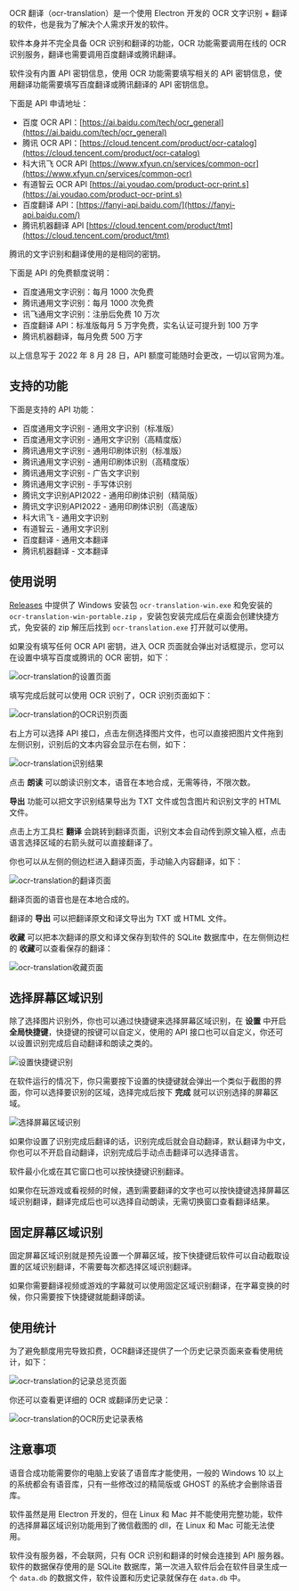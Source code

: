   OCR 翻译（ocr-translation）是一个使用 Electron 开发的 OCR 文字识别 + 翻译的软件，也是我为了解决个人需求开发的软件。

软件本身并不完全具备 OCR 识别和翻译的功能，OCR 功能需要调用在线的 OCR 识别服务，翻译也需要调用百度翻译或腾讯翻译。

软件没有内置 API 密钥信息，使用 OCR 功能需要填写相关的 API 密钥信息，使用翻译功能需要填写百度翻译或腾讯翻译的 API 密钥信息。

下面是 API 申请地址：

* 百度 OCR API：[https://ai.baidu.com/tech/ocr_general](https://ai.baidu.com/tech/ocr_general)
* 腾讯 OCR API：[https://cloud.tencent.com/product/ocr-catalog](https://cloud.tencent.com/product/ocr-catalog)
* 科大讯飞 OCR API [https://www.xfyun.cn/services/common-ocr](https://www.xfyun.cn/services/common-ocr)
* 有道智云 OCR API [https://ai.youdao.com/product-ocr-print.s](https://ai.youdao.com/product-ocr-print.s)
* 百度翻译 API：[https://fanyi-api.baidu.com/](https://fanyi-api.baidu.com/)
* 腾讯机器翻译 API [https://cloud.tencent.com/product/tmt](https://cloud.tencent.com/product/tmt)

腾讯的文字识别和翻译使用的是相同的密钥。

下面是 API 的免费额度说明：

* 百度通用文字识别：每月 1000 次免费
* 腾讯通用文字识别：每月 1000 次免费
* 讯飞通用文字识别：注册后免费 10 万次
* 百度翻译 API：标准版每月 5 万字免费，实名认证可提升到 100 万字
* 腾讯机器翻译，每月免费 500 万字

以上信息写于 2022 年 8 月 28 日，API 额度可能随时会更改，一切以官网为准。

## 支持的功能

下面是支持的 API 功能：

* 百度通用文字识别 - 通用文字识别（标准版）
* 百度通用文字识别 - 通用文字识别（高精度版）
* 腾讯通用文字识别 - 通用印刷体识别（标准版）
* 腾讯通用文字识别 - 通用印刷体识别（高精度版）
* 腾讯通用文字识别 - 广告文字识别
* 腾讯通用文字识别 - 手写体识别
* 腾讯文字识别API2022 - 通用印刷体识别（精简版）
* 腾讯文字识别API2022 - 通用印刷体识别（高速版）
* 科大讯飞 - 通用文字识别
* 有道智云 - 通用文字识别
* 百度翻译 - 通用文本翻译
* 腾讯机器翻译 - 文本翻译

## 使用说明

[Releases](https://github.com/changbin1997/ocr-translation/releases) 中提供了 Windows 安装包 `ocr-translation-win.exe` 和免安装的 `ocr-translation-win-portable.zip` ，安装包安装完成后在桌面会创建快捷方式，免安装的 zip 解压后找到 `ocr-translation.exe` 打开就可以使用。

如果没有填写任何 OCR API 密钥，进入 OCR 页面就会弹出对话框提示，您可以在设置中填写百度或腾讯的 OCR 密钥，如下：

![ocr-translation的设置页面](screenshot/options-page.jpg)

填写完成后就可以使用 OCR 识别了，OCR 识别页面如下：

![ocr-translation的OCR识别页面](screenshot/ocr-page.jpg)

右上方可以选择 API 接口，点击左侧选择图片文件，也可以直接把图片文件拖到左侧识别，识别后的文本内容会显示在右侧，如下：

![ocr-translation识别结果](screenshot/ocr-result.jpg)

点击 **朗读** 可以朗读识别文本，语音在本地合成，无需等待，不限次数。

**导出** 功能可以把文字识别结果导出为 TXT 文件或包含图片和识别文字的 HTML 文件。

点击上方工具栏 **翻译** 会跳转到翻译页面，识别文本会自动传到原文输入框，点击语言选择区域的右箭头就可以直接翻译了。

你也可以从左侧的侧边栏进入翻译页面，手动输入内容翻译，如下：

![ocr-translation的翻译页面](screenshot/translation-page.jpg)

翻译页面的语音也是在本地合成的。

翻译的 **导出** 可以把翻译原文和译文导出为 TXT 或 HTML 文件。

**收藏** 可以把本次翻译的原文和译文保存到软件的 SQLite 数据库中，在左侧侧边栏的 **收藏**可以查看保存的翻译：

![ocr-translation收藏页面](screenshot/favorites-page.jpg)

## 选择屏幕区域识别

除了选择图片识别外，你也可以通过快捷键来选择屏幕区域识别，在 **设置** 中开启 **全局快捷键**，快捷键的按键可以自定义，使用的 API 接口也可以自定义，你还可以设置识别完成后自动翻译和朗读之类的。

![设置快捷键识别](screenshot/options-page2.jpg)

在软件运行的情况下，你只需要按下设置的快捷键就会弹出一个类似于截图的界面，你可以选择要识别的区域，选择完成后按下 **完成** 就可以识别选择的屏幕区域。

![选择屏幕区域识别](screenshot/screenshot-ocr.png)

如果你设置了识别完成后翻译的话，识别完成后就会自动翻译，默认翻译为中文，你也可以不开启自动翻译，识别完成后手动点击翻译可以选择语言。

软件最小化或在其它窗口也可以按快捷键识别翻译。

如果你在玩游戏或看视频的时候，遇到需要翻译的文字也可以按快捷键选择屏幕区域识别翻译，翻译完成后也可以选择自动朗读，无需切换窗口查看翻译结果。

## 固定屏幕区域识别

固定屏幕区域识别就是预先设置一个屏幕区域，按下快捷键后软件可以自动截取设置的区域识别翻译，不需要每次都选择区域识别翻译。

如果你需要翻译视频或游戏的字幕就可以使用固定区域识别翻译，在字幕变换的时候，你只需要按下快捷键就能翻译朗读。



## 使用统计

为了避免额度用完导致扣费，OCR翻译还提供了一个历史记录页面来查看使用统计，如下：

![ocr-translation的记录总览页面](screenshot/history-page.jpg)

你还可以查看更详细的 OCR 或翻译历史记录：

![ocr-translation的OCR历史记录表格](screenshot/table-page.jpg)

## 注意事项

语音合成功能需要你的电脑上安装了语音库才能使用，一般的 Windows 10 以上的系统都会有语音库，只有一些修改过的精简版或 GHOST 的系统才会删除语音库。

软件虽然是用 Electron 开发的，但在 Linux 和 Mac 并不能使用完整功能，软件的选择屏幕区域识别功能用到了微信截图的 dll，在 Linux 和 Mac 可能无法使用。

软件没有服务器，不会联网，只有 OCR 识别和翻译的时候会连接到 API 服务器。软件的数据保存使用的是 SQLite 数据库，第一次进入软件后会在软件目录生成一个 `data.db` 的数据文件，软件设置和历史记录就保存在 `data.db` 中。